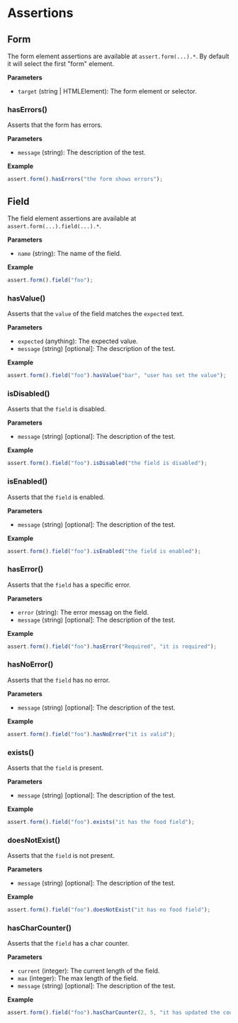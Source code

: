 # Assertions

## Form

The form element assertions are available at `assert.form(...).*`. By default it will select the first "form" element.

**Parameters**

- `target` (string | HTMLElement): The form element or selector.

### hasErrors()

Asserts that the form has errors.

**Parameters**

- `message` (string): The description of the test.

**Example**

```javascript
assert.form().hasErrors("the form shows errors");
```

## Field

The field element assertions are available at `assert.form(...).field(...).*`.

**Parameters**

- `name` (string): The name of the field.

**Example**

```javascript
assert.form().field("foo");
```

### hasValue()

Asserts that the `value` of the field matches the `expected` text.

**Parameters**

- `expected` (anything): The expected value.
- `message` (string) [optional]: The description of the test.

**Example**

```javascript
assert.form().field("foo").hasValue("bar", "user has set the value");
```

### isDisabled()

Asserts that the `field` is disabled.

**Parameters**

- `message` (string) [optional]: The description of the test.

**Example**

```javascript
assert.form().field("foo").isDisabled("the field is disabled");
```

### isEnabled()

Asserts that the `field` is enabled.

**Parameters**

- `message` (string) [optional]: The description of the test.

**Example**

```javascript
assert.form().field("foo").isEnabled("the field is enabled");
```

### hasError()

Asserts that the `field` has a specific error.

**Parameters**

- `error` (string): The error messag on the field.
- `message` (string) [optional]: The description of the test.

**Example**

```javascript
assert.form().field("foo").hasError("Required", "it is required");
```

### hasNoError()

Asserts that the `field` has no error.

**Parameters**

- `message` (string) [optional]: The description of the test.

**Example**

```javascript
assert.form().field("foo").hasNoError("it is valid");
```

### exists()

Asserts that the `field` is present.

**Parameters**

- `message` (string) [optional]: The description of the test.

**Example**

```javascript
assert.form().field("foo").exists("it has the food field");
```

### doesNotExist()

Asserts that the `field` is not present.

**Parameters**

- `message` (string) [optional]: The description of the test.

**Example**

```javascript
assert.form().field("foo").doesNotExist("it has no food field");
```

### hasCharCounter()

Asserts that the `field` has a char counter.

**Parameters**

- `current` (integer): The current length of the field.
- `max` (integer): The max length of the field.
- `message` (string) [optional]: The description of the test.

**Example**

```javascript
assert.form().field("foo").hasCharCounter(2, 5, "it has updated the counter");
```
